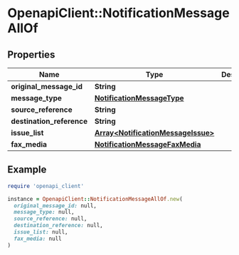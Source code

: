 # OpenapiClient::NotificationMessageAllOf

## Properties

| Name | Type | Description | Notes |
| ---- | ---- | ----------- | ----- |
| **original_message_id** | **String** |  |  |
| **message_type** | [**NotificationMessageType**](NotificationMessageType.md) |  |  |
| **source_reference** | **String** |  |  |
| **destination_reference** | **String** |  |  |
| **issue_list** | [**Array&lt;NotificationMessageIssue&gt;**](NotificationMessageIssue.md) |  |  |
| **fax_media** | [**NotificationMessageFaxMedia**](NotificationMessageFaxMedia.md) |  | [optional] |

## Example

```ruby
require 'openapi_client'

instance = OpenapiClient::NotificationMessageAllOf.new(
  original_message_id: null,
  message_type: null,
  source_reference: null,
  destination_reference: null,
  issue_list: null,
  fax_media: null
)
```


